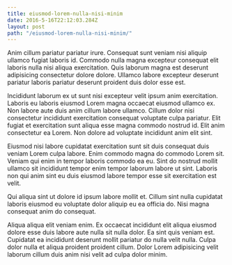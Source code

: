 ```yaml
---
title: eiusmod-lorem-nulla-nisi-minim
date: 2016-5-16T22:12:03.284Z
layout: post
path: "/eiusmod-lorem-nulla-nisi-minim/"
---
```


Anim cillum pariatur pariatur irure. Consequat sunt veniam nisi aliquip ullamco fugiat laboris id. Commodo nulla magna excepteur consequat elit laboris nulla nisi aliqua exercitation. Quis laborum magna est deserunt adipisicing consectetur dolore dolore. Ullamco labore excepteur deserunt pariatur laboris pariatur deserunt proident duis dolor esse est.

Incididunt laborum ex ut sunt nisi excepteur velit ipsum anim exercitation. Laboris eu laboris eiusmod Lorem magna occaecat eiusmod ullamco ex. Non labore aute duis anim cillum labore ullamco. Cillum dolor nisi consectetur incididunt exercitation consequat voluptate culpa pariatur. Elit fugiat et exercitation sunt aliqua esse magna commodo nostrud id. Elit anim consectetur ea Lorem. Non dolore ad voluptate incididunt anim elit sint.

Eiusmod nisi labore cupidatat exercitation sunt sit duis consequat duis veniam Lorem culpa labore. Enim commodo magna do commodo Lorem sit. Veniam qui enim in tempor laboris commodo ea eu. Sint do nostrud mollit ullamco sit incididunt tempor enim tempor laborum labore ut sint. Laboris non qui anim sint eu duis eiusmod labore tempor esse sit exercitation est velit.

Qui aliqua sint ut dolore id ipsum labore mollit et. Cillum sint nulla cupidatat laboris eiusmod eu voluptate dolor aliquip eu ea officia do. Nisi magna consequat anim do consequat.

Aliqua aliqua elit veniam enim. Ex occaecat incididunt elit aliqua eiusmod dolore esse duis labore aute nulla sit nulla dolor. Ea sint quis veniam est. Cupidatat ea incididunt deserunt mollit pariatur do nulla velit nulla. Culpa dolor nulla et aliqua proident proident cillum. Dolor Lorem adipisicing velit laborum cillum duis anim nisi velit ad culpa dolor minim.